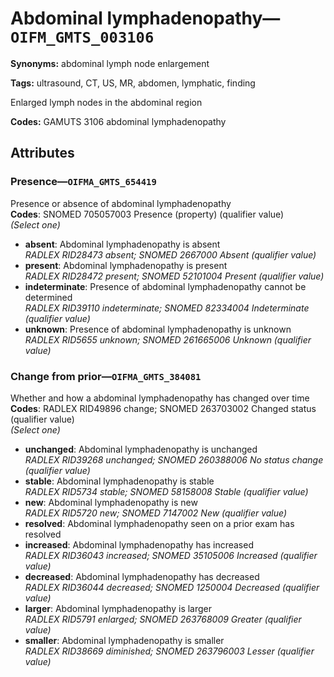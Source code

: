 # Abdominal lymphadenopathy—`OIFM_GMTS_003106`

**Synonyms:** abdominal lymph node enlargement

**Tags:** ultrasound, CT, US, MR, abdomen, lymphatic, finding

Enlarged lymph nodes in the abdominal region

**Codes:** GAMUTS 3106 abdominal lymphadenopathy

## Attributes

### Presence—`OIFMA_GMTS_654419`

Presence or absence of abdominal lymphadenopathy  
**Codes**: SNOMED 705057003 Presence (property) (qualifier value)  
*(Select one)*

- **absent**: Abdominal lymphadenopathy is absent  
_RADLEX RID28473 absent; SNOMED 2667000 Absent (qualifier value)_
- **present**: Abdominal lymphadenopathy is present  
_RADLEX RID28472 present; SNOMED 52101004 Present (qualifier value)_
- **indeterminate**: Presence of abdominal lymphadenopathy cannot be determined  
_RADLEX RID39110 indeterminate; SNOMED 82334004 Indeterminate (qualifier value)_
- **unknown**: Presence of abdominal lymphadenopathy is unknown  
_RADLEX RID5655 unknown; SNOMED 261665006 Unknown (qualifier value)_

### Change from prior—`OIFMA_GMTS_384081`

Whether and how a abdominal lymphadenopathy has changed over time  
**Codes**: RADLEX RID49896 change; SNOMED 263703002 Changed status (qualifier value)  
*(Select one)*

- **unchanged**: Abdominal lymphadenopathy is unchanged  
_RADLEX RID39268 unchanged; SNOMED 260388006 No status change (qualifier value)_
- **stable**: Abdominal lymphadenopathy is stable  
_RADLEX RID5734 stable; SNOMED 58158008 Stable (qualifier value)_
- **new**: Abdominal lymphadenopathy is new  
_RADLEX RID5720 new; SNOMED 7147002 New (qualifier value)_
- **resolved**: Abdominal lymphadenopathy seen on a prior exam has resolved  
- **increased**: Abdominal lymphadenopathy has increased  
_RADLEX RID36043 increased; SNOMED 35105006 Increased (qualifier value)_
- **decreased**: Abdominal lymphadenopathy has decreased  
_RADLEX RID36044 decreased; SNOMED 1250004 Decreased (qualifier value)_
- **larger**: Abdominal lymphadenopathy is larger  
_RADLEX RID5791 enlarged; SNOMED 263768009 Greater (qualifier value)_
- **smaller**: Abdominal lymphadenopathy is smaller  
_RADLEX RID38669 diminished; SNOMED 263796003 Lesser (qualifier value)_